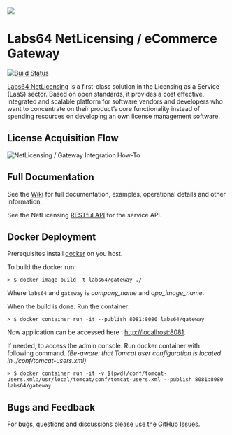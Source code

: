 <img src="https://netlicensing.io/img/netlicensing-stage-twitter.jpg">

# Labs64 NetLicensing / eCommerce Gateway

[![Build Status](https://travis-ci.org/Labs64/NetLicensing-Gateway.svg?branch=master)](https://travis-ci.org/Labs64/NetLicensing-Gateway)

[Labs64 NetLicensing](https://netlicensing.io) is a first-class solution in the Licensing as a Service (LaaS) sector. Based on open standards, it provides a cost effective, integrated and scalable platform for software vendors and developers who want to concentrate on their product’s core functionality instead of spending resources on developing an own license management software.

## License Acquisition Flow
![NetLicensing / Gateway Integration How-To](https://raw.githubusercontent.com/wiki/Labs64/NetLicensing-Gateway/images/00_external-ecommerce-flow.png)

## Full Documentation

See the [Wiki](https://github.com/Labs64/NetLicensing-Gateway/wiki/) for full documentation, examples, operational details and other information.

See the NetLicensing [RESTful API](https://www.labs64.de/confluence/x/pwCo) for the service API.

## Docker Deployment

Prerequisites install [docker](https://docs.docker.com/install/) on you host. 

To build the docker run: 
```
> $ docker image build -t labs64/gateway ./
```
Where `labs64` and `gateway` is _company_name_ and _app_image_name_.

When the build is done. Run the container: 
```
> $ docker container run -it --publish 8081:8080 labs64/gateway
```

Now application can be accessed here : [http://localhost:8081](http://localhost:8081).

If needed, to access the admin console. Run docker container with following command.
*(Be-aware: that Tomcat user configuration is located in ./conf/tomcat-users.xml)*

```
> $ docker container run -it -v $(pwd)/conf/tomcat-users.xml:/usr/local/tomcat/conf/tomcat-users.xml --publish 8081:8080 labs64/gateway
```

## Bugs and Feedback

For bugs, questions and discussions please use the [GitHub Issues](https://github.com/Labs64/NetLicensing-Gateway/issues).
